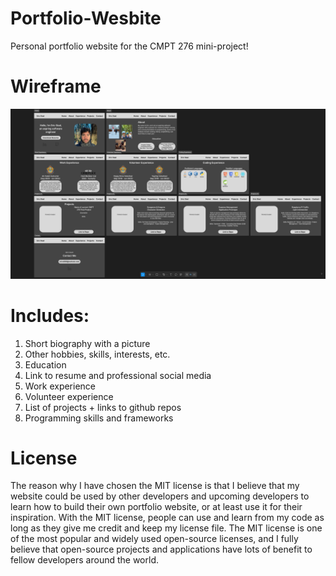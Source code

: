 # Portfolio-Wesbite
Personal portfolio website for the CMPT 276 mini-project!
# Wireframe
![alt-text](https://github.com/eric-stad999/Portfolio-Wesbite/blob/main/images/figma.png "Portfolio Website's Wireframe")
# Includes:
1. Short biography with a picture
2. Other hobbies, skills, interests, etc. 
3. Education
4. Link to resume and professional social media
5. Work experience
6. Volunteer experience
7. List of projects + links to github repos
8. Programming skills and frameworks
# License
The reason why I have chosen the MIT license is that I believe that my website could be used by other developers and upcoming developers to learn how to build their own portfolio website, or at least use it for their inspiration. With the MIT license, people can use and learn from my code as long as they give me credit and keep my license file. The MIT license is one of the most popular and widely used open-source licenses, and I fully believe that open-source projects and applications have lots of benefit to fellow developers around the world.

